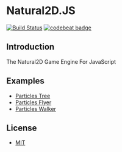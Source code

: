 # Natural2D.JS
[![Build Status](https://travis-ci.org/experdot/Natural2D.JS.svg?branch=master)](https://travis-ci.org/experdot/Natural2D.JS) [![codebeat badge](https://codebeat.co/badges/88011fec-7b87-4948-bff6-c391a5055c88)](https://codebeat.co/projects/github-com-experdot-natural2d-js-master)

## Introduction
The Natural2D Game Engine For JavaScript

## Examples
- [Particles Tree](https://experdot.github.io/Natural2D.JS/views/particles.html?scene=tree)
- [Particles Flyer](https://experdot.github.io/Natural2D.JS/views/particles.html?scene=flyer)
- [Particles Walker](https://experdot.github.io/Natural2D.JS/views/particles.html?scene=walker)

## License
- [MIT](./LICENSE)
